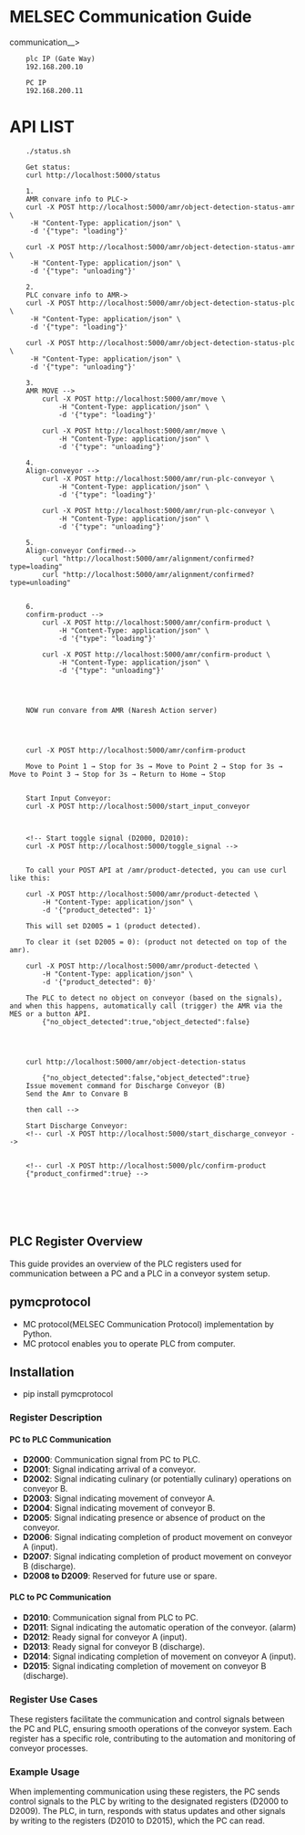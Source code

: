 # MELSEC Communication Guide

communication__>
```
    plc IP (Gate Way)
    192.168.200.10

    PC IP 
    192.168.200.11
```
# API LIST
```
    ./status.sh

    Get status:
    curl http://localhost:5000/status
    
    1.
    AMR convare info to PLC->
    curl -X POST http://localhost:5000/amr/object-detection-status-amr \
     -H "Content-Type: application/json" \
     -d '{"type": "loading"}'

    curl -X POST http://localhost:5000/amr/object-detection-status-amr \
     -H "Content-Type: application/json" \
     -d '{"type": "unloading"}'
    
    2.
    PLC convare info to AMR->
    curl -X POST http://localhost:5000/amr/object-detection-status-plc \
     -H "Content-Type: application/json" \
     -d '{"type": "loading"}'
    
    curl -X POST http://localhost:5000/amr/object-detection-status-plc \
     -H "Content-Type: application/json" \
     -d '{"type": "unloading"}'

    3.
    AMR MOVE -->
        curl -X POST http://localhost:5000/amr/move \
            -H "Content-Type: application/json" \
            -d '{"type": "loading"}'
        
        curl -X POST http://localhost:5000/amr/move \
            -H "Content-Type: application/json" \
            -d '{"type": "unloading"}'
    
    4.
    Align-conveyor -->
        curl -X POST http://localhost:5000/amr/run-plc-conveyor \
            -H "Content-Type: application/json" \
            -d '{"type": "loading"}'
        
        curl -X POST http://localhost:5000/amr/run-plc-conveyor \
            -H "Content-Type: application/json" \
            -d '{"type": "unloading"}'
    
    5.
    Align-conveyor Confirmed-->
        curl "http://localhost:5000/amr/alignment/confirmed?type=loading"
        curl "http://localhost:5000/amr/alignment/confirmed?type=unloading"

    
    6.
    confirm-product -->
        curl -X POST http://localhost:5000/amr/confirm-product \
            -H "Content-Type: application/json" \
            -d '{"type": "loading"}'

        curl -X POST http://localhost:5000/amr/confirm-product \
            -H "Content-Type: application/json" \
            -d '{"type": "unloading"}'
        



    NOW run convare from AMR (Naresh Action server)




    curl -X POST http://localhost:5000/amr/confirm-product

    Move to Point 1 → Stop for 3s → Move to Point 2 → Stop for 3s → Move to Point 3 → Stop for 3s → Return to Home → Stop


    Start Input Conveyor:
    curl -X POST http://localhost:5000/start_input_conveyor

    

    <!-- Start toggle signal (D2000, D2010):
    curl -X POST http://localhost:5000/toggle_signal -->


    To call your POST API at /amr/product-detected, you can use curl like this:

    curl -X POST http://localhost:5000/amr/product-detected \
        -H "Content-Type: application/json" \
        -d '{"product_detected": 1}'

    This will set D2005 = 1 (product detected).

    To clear it (set D2005 = 0): (product not detected on top of the amr).

    curl -X POST http://localhost:5000/amr/product-detected \
        -H "Content-Type: application/json" \
        -d '{"product_detected": 0}'

    The PLC to detect no object on conveyor (based on the signals), and when this happens, automatically call (trigger) the AMR via the MES or a button API.
        {"no_object_detected":true,"object_detected":false}
    



    curl http://localhost:5000/amr/object-detection-status

        {"no_object_detected":false,"object_detected":true}
    Issue movement command for Discharge Conveyor (B)
    Send the Amr to Convare B

    then call -->

    Start Discharge Conveyor:
    <!-- curl -X POST http://localhost:5000/start_discharge_conveyor -->


    <!-- curl -X POST http://localhost:5000/plc/confirm-product
    {"product_confirmed":true} -->


    

    

```
## PLC Register Overview

This guide provides an overview of the PLC registers used for communication between a PC and a PLC in a conveyor system setup.

## pymcprotocol
 - MC protocol(MELSEC Communication Protocol) implementation by Python.
 - MC protocol enables you to operate PLC from computer.

## Installation
 - pip install pymcprotocol

### Register Description

#### PC to PLC Communication
- **D2000**: Communication signal from PC to PLC.
- **D2001**: Signal indicating arrival of a conveyor.
- **D2002**: Signal indicating culinary (or potentially culinary) operations on conveyor B.
- **D2003**: Signal indicating movement of conveyor A.
- **D2004**: Signal indicating movement of conveyor B.
- **D2005**: Signal indicating presence or absence of product on the conveyor.
- **D2006**: Signal indicating completion of product movement on conveyor A (input).
- **D2007**: Signal indicating completion of product movement on conveyor B (discharge).
- **D2008 to D2009**: Reserved for future use or spare.

#### PLC to PC Communication
- **D2010**: Communication signal from PLC to PC.
- **D2011**: Signal indicating the automatic operation of the conveyor. (alarm)
- **D2012**: Ready signal for conveyor A (input).
- **D2013**: Ready signal for conveyor B (discharge).
- **D2014**: Signal indicating completion of movement on conveyor A (input).
- **D2015**: Signal indicating completion of movement on conveyor B (discharge).

### Register Use Cases

These registers facilitate the communication and control signals between the PC and PLC, ensuring smooth operations of the conveyor system. Each register has a specific role, contributing to the automation and monitoring of conveyor processes.

### Example Usage

When implementing communication using these registers, the PC sends control signals to the PLC by writing to the designated registers (D2000 to D2009). The PLC, in turn, responds with status updates and other signals by writing to the registers (D2010 to D2015), which the PC can read.
